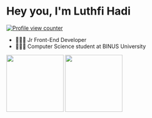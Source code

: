 <h1 align="left">Hey you, I'm Luthfi Hadi</h1>
<a href="https://github.com/luthfidi">
    <p align="left"><img src="https://komarev.com/ghpvc/?username=luthfidi&style=flat-square&color=tokyonight" alt="Profile view counter"/></p>
</a>

 - 🧑🏽‍💻 Jr Front-End Developer
 - 👨🏽‍🎓 Computer Science student at BINUS University
   
<div style="display: inline_block">
    <img height="150em" src="https://github-readme-stats.vercel.app/api?username=luthfidi&theme=tokyonight&show_icons=true&hide_border=true&count_private=true">
    <img height="150em" src="https://github-readme-streak-stats.herokuapp.com/?user=luthfidi&theme=tokyonight&hide_border=true">
</div>
